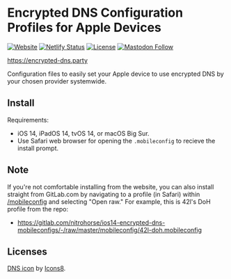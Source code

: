 # Encrypted DNS Configuration Profiles for Apple Devices

[![Website](https://img.shields.io/website?url=https%3A%2F%2Fencrypted-dns.party)](https://encrypted-dns.party)
[![Netlify Status](https://api.netlify.com/api/v1/badges/88d7577b-37b3-41e9-978b-2fb76375992a/deploy-status)](https://app.netlify.com/sites/mobileconfigs/deploys)
[![License](https://img.shields.io/badge/licensed-ethically-%234baaaa)](https://firstdonoharm.dev/)
[![Mastodon Follow](https://img.shields.io/mastodon/follow/1?domain=https%3A%2F%2Fnitro.horse&style=social)](https://nitro.horse/@andreas)

https://encrypted-dns.party

Configuration files to easily set your Apple device to use encrypted DNS by your chosen provider systemwide.

## Install

Requirements:

- iOS 14, iPadOS 14, tvOS 14, or macOS Big Sur.
- Use Safari web browser for opening the `.mobileconfig` to recieve the install prompt.

## Note

If you're not comfortable installing from the website, you can also install straight from GitLab.com by navigating to a profile (in Safari) within [/mobileconfig](https://gitlab.com/nitrohorse/ios14-encrypted-dns-mobileconfigs/-/tree/master/mobileconfig) and selecting "Open raw." For example, this is 42l's DoH profile from the repo:
- https://gitlab.com/nitrohorse/ios14-encrypted-dns-mobileconfigs/-/raw/master/mobileconfig/42l-doh.mobileconfig

## Licenses

[DNS icon](https://icons8.com/icons/set/dns--v1) by [Icons8](https://icons8.com).
